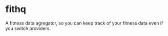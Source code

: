 # fithq
A fitness data agregator, so you can keep track of your fitness data even if you switch providers.
